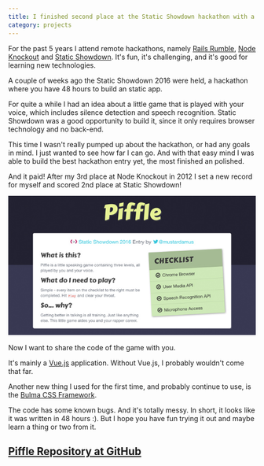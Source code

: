 ```yaml
---
title: I finished second place at the Static Showdown hackathon with a speaking game, here is the code
category: projects
---
```


For the past 5 years I attend remote hackathons, namely
[Rails Rumble](http://railsrumble.com/),
[Node Knockout](http://www.nodeknockout.com/) and
[Static Showdown](https://staticshowdown.com/). It's fun, it's challenging, and
it's good for learning new technologies.

A couple of weeks ago the Static Showdown 2016 were held, a hackathon where you
have 48 hours to build an static app.

For quite a while I had an idea about a little game that is played with your
voice, which includes silence detection and speech recognition. Static Showdown
was a good opportunity to build it, since it only requires browser technology
and no back-end.

This time I wasn't really pumped up about the hackathon, or had any goals in
mind. I just wanted to see how far I can go. And with that easy mind I was able
to build the best hackathon entry yet, the most finished an polished.

And it paid! After my 3rd place at Node Knockout in 2012 I set a new record for
myself and scored 2nd place at Static Showdown!

![](/assets/images/piffle.jpg)

Now I want to share the code of the game with you.

It's mainly a [Vue.js](http://vuejs.org/) application. Without Vue.js, I
probably wouldn't come that far.

Another new thing I used for the first time, and probably continue to use, is
the [Bulma CSS Framework](http://bulma.io/).

The code has some known bugs. And it's totally messy. In short, it looks like
it was written in 48 hours :). But I hope you have fun trying it out and maybe
learn a thing or two from it.

## [Piffle Repository at GitHub](https://github.com/mustardamus/piffle)
